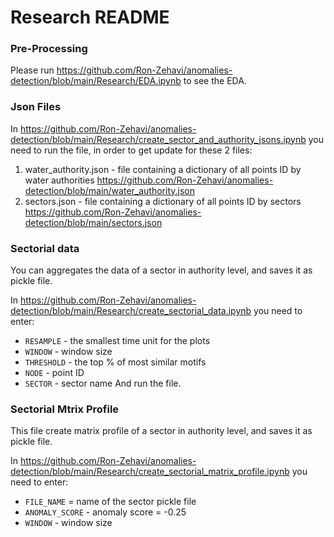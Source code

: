 # Research README

### Pre-Processing 
Please run https://github.com/Ron-Zehavi/anomalies-detection/blob/main/Research/EDA.ipynb to see the EDA.

### Json Files
In https://github.com/Ron-Zehavi/anomalies-detection/blob/main/Research/create_sector_and_authority_jsons.ipynb you need to run the file, in order to get update for these 2 files:
1. water_authority.json - file containing a dictionary of all points ID by water authorities
https://github.com/Ron-Zehavi/anomalies-detection/blob/main/water_authority.json
2. sectors.json - file containing a dictionary of all points ID by sectors
https://github.com/Ron-Zehavi/anomalies-detection/blob/main/sectors.json

### Sectorial data
You can aggregates the data of a sector in authority level, and saves it as pickle file. 

In https://github.com/Ron-Zehavi/anomalies-detection/blob/main/Research/create_sectorial_data.ipynb you need to enter:
* `RESAMPLE` - the smallest time unit for the plots
* `WINDOW` - window size
* `THRESHOLD` - the top % of most similar motifs
* `NODE` - point ID
* `SECTOR` - sector name
 And run the file.

### Sectorial Mtrix Profile
This file create matrix profile of a sector in authority level, and saves it as pickle file.

In https://github.com/Ron-Zehavi/anomalies-detection/blob/main/Research/create_sectorial_matrix_profile.ipynb you need to enter:
* `FILE_NAME` = name of the sector pickle file
* `ANOMALY_SCORE` - anomaly score = -0.25
* `WINDOW` - window size
